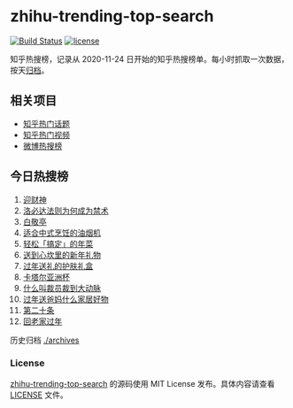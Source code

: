 # zhihu-trending-top-search

[![Build Status](https://github.com/justjavac/zhihu-trending-top-search/workflows/ci/badge.svg?branch=main)](https://github.com/justjavac/zhihu-trending-top-search/actions)
[![license](https://img.shields.io/github/license/justjavac/zhihu-trending-top-search)](https://github.com/justjavac/zhihu-trending-top-search/blob/main/LICENSE)

知乎热搜榜，记录从 2020-11-24 日开始的知乎热搜榜单。每小时抓取一次数据，按天[归档](./archives)。

## 相关项目

- [知乎热门话题](https://github.com/justjavac/zhihu-trending-hot-questions)
- [知乎热门视频](https://github.com/justjavac/zhihu-trending-hot-video)
- [微博热搜榜](https://github.com/justjavac/weibo-trending-hot-search)

## 今日热搜榜

<!-- BEGIN -->
<!-- 最后更新时间 Wed Feb 14 2024 11:07:50 GMT+0800 (China Standard Time) -->

1. [迎财神](https://www.zhihu.com/search?q=%E8%BF%8E%E8%B4%A2%E7%A5%9E)
1. [洛必达法则为何成为禁术](https://www.zhihu.com/search?q=%E6%B4%9B%E5%BF%85%E8%BE%BE%E6%B3%95%E5%88%99%E4%B8%BA%E4%BD%95%E6%88%90%E4%B8%BA%E7%A6%81%E6%9C%AF)
1. [白敬亭](https://www.zhihu.com/search?q=%E7%99%BD%E6%95%AC%E4%BA%AD)
1. [适合中式烹饪的油烟机](https://www.zhihu.com/search?q=%E9%80%82%E5%90%88%E4%B8%AD%E5%BC%8F%E7%83%B9%E9%A5%AA%E7%9A%84%E6%B2%B9%E7%83%9F%E6%9C%BA)
1. [轻松「搞定」的年菜](https://www.zhihu.com/search?q=%E8%BD%BB%E6%9D%BE%E3%80%8C%E6%90%9E%E5%AE%9A%E3%80%8D%E7%9A%84%E5%B9%B4%E8%8F%9C)
1. [送到心坎里的新年礼物](https://www.zhihu.com/search?q=%E9%80%81%E5%88%B0%E5%BF%83%E5%9D%8E%E9%87%8C%E7%9A%84%E6%96%B0%E5%B9%B4%E7%A4%BC%E7%89%A9)
1. [过年送礼的护肤礼盒](https://www.zhihu.com/search?q=%E8%BF%87%E5%B9%B4%E9%80%81%E7%A4%BC%E7%9A%84%E6%8A%A4%E8%82%A4%E7%A4%BC%E7%9B%92)
1. [卡塔尔亚洲杯](https://www.zhihu.com/search?q=%E5%8D%A1%E5%A1%94%E5%B0%94%E4%BA%9A%E6%B4%B2%E6%9D%AF)
1. [什么叫裁员裁到大动脉](https://www.zhihu.com/search?q=%E4%BB%80%E4%B9%88%E5%8F%AB%E8%A3%81%E5%91%98%E8%A3%81%E5%88%B0%E5%A4%A7%E5%8A%A8%E8%84%89)
1. [过年送爸妈什么家居好物](https://www.zhihu.com/search?q=%E8%BF%87%E5%B9%B4%E9%80%81%E7%88%B8%E5%A6%88%E4%BB%80%E4%B9%88%E5%AE%B6%E5%B1%85%E5%A5%BD%E7%89%A9)
1. [第二十条](https://www.zhihu.com/search?q=%E7%AC%AC%E4%BA%8C%E5%8D%81%E6%9D%A1)
1. [回老家过年](https://www.zhihu.com/search?q=%E5%9B%9E%E8%80%81%E5%AE%B6%E8%BF%87%E5%B9%B4)

<!-- END -->

历史归档 [./archives](./archives)

### License

[zhihu-trending-top-search](https://github.com/justjavac/zhihu-trending-top-search) 的源码使用 MIT License
发布。具体内容请查看 [LICENSE](./LICENSE) 文件。
